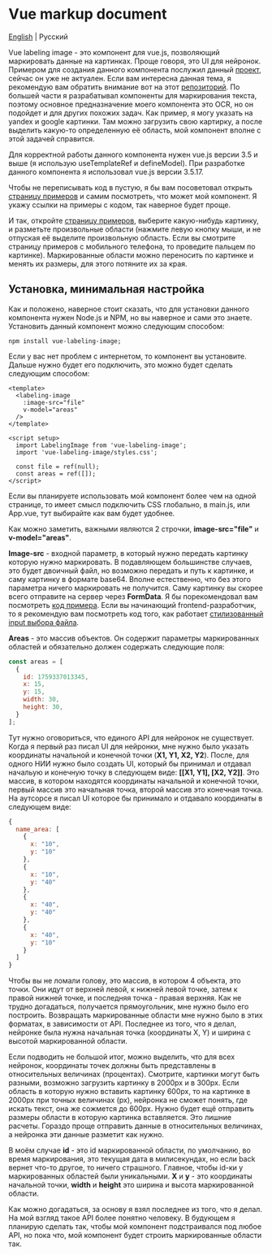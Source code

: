 # Vue markup document

[English](./README.md) | Русский

Vue labeling image - это компонент для vue.js, позволяющий маркировать данные на картинках. Проще говоря, это UI для нейронок. Примером для создания данного компонента послужил данный [проект](https://github.com/HumanSignal/labelImg "LabelImg"), сейчас он уже не актуален. Eсли вам интересна данная тема, я рекомендую вам обратить внимание вот на этот [репозиторий](https://github.com/HumanSignal/label-studio "label-studio"). По большей части я разрабатывал компоненты для маркирования текста, поэтому основное предназначение моего компонента это OCR, но он подойдет и для других похожих задач. Как пример, я могу указать на yandex и google картинки. Там можно загрузить свою картирку, а после выделить какую-то определенную её область, мой компонент вполне с этой задачей справится.

Для корректной работы данного компонента нужен vue.js версии 3.5 и выше (я использую useTemplateRef и defineModel). При разработке данного компонента я использовал vue.js версии 3.5.17.

Чтобы не переписывать код в пустую, я бы вам посоветовал открыть [страницу примеров](https://neuro-tools-25.github.io/vue-labeling-image/examples?lang=rus "Примеры") и самим посмотреть, что может мой компонент. Я укажу ссылки на примеры с кодом, так наверное будет проще.

И так, откройте [страницу примеров](https://neuro-tools-25.github.io/vue-labeling-image/examples?lang=rus "Примеры"), выберите какую-нибудь картинку, и разметьте произвольные области (нажмите левую кнопку мыши, и не отпуская её выделите произвольную область. Если вы смотрите страницу примеров с мобильного телефона, то проведите пальцем по картинке). Маркированные области можно переносить по картинке и менять их размеры, для этого потяните их за края.

## Установка, минимальная настройка

Как и положено, наверное стоит сказать, что для установки данного компонента нужен Node.js и NPM, но вы наверное и сами это знаете. Установить данный компонент можно следующим способом:

```shell
npm install vue-labeling-image;
```

Если у вас нет проблем с интернетом, то компонент вы установите. Дальше нужно будет его подключить, это можно будет сделать следующим способом:

```vue
<template>
  <labeling-image
    :image-src="file"
    v-model="areas"
  />
</template>

<script setup>
  import LabelingImage from 'vue-labeling-image';
  import 'vue-labeling-image/styles.css';

  const file = ref(null);
  const areas = ref([]);
</script>
```

Если вы планируете использовать мой компонент более чем на одной странице, то имеет смысл подключить CSS глобально, в main.js, или App.vue, тут выбирайте как вам будет удобнее.

Как можно заметить, важными являются 2 строчки, **image-src="file"** и **v-model="areas"**.

**Image-src** - входной параметр, в который нужно передать картинку которую нужно маркировать. В подавляющем большинстве случаев, это будет двоичный файл, но возможно передать и путь к картинке, и саму картинку в формате base64. Вполне естественно, что без этого параметра ничего маркировать не получится. Саму картинку вы скорее всего отправите на сервер через **FormData**. Я бы порекомендовал вам посмотреть [код примера](https://github.com/neuro-tools-25/vue-labeling-image/blob/main/src/components/examples/MainExample.vue "Пример"). Если вы начинающий frontend-разработчик, то я рекомендую вам посмотреть код того, как работает [стилизованный input выбора файла](https://github.com/neuro-tools-25/vue-labeling-image/blob/main/src/UI/UIFile.vue "Пример").

**Areas** - это массив объектов. Он содержит параметры маркированных областей и обязательно должен содержать следующие поля:

```javascript
const areas = [
  {
    id: 1759337013345,
    x: 15,
    y: 15,
    width: 30,
    height: 30,
  }
];
```

Тут нужно оговориться, что единого API для нейронок не существует. Когда я первый раз писал UI для нейронки, мне нужно было указать координаты начальной и конечной точки (**X1, Y1, X2, Y2**). После, для одного НИИ нужно было создать UI, который бы принимал и отдавал начальую и конечную точку в следующем виде: **\[\[X1, Y1\], \[X2, Y2\]\]**. Это массив, в котором находятся координаты начальной и конечной точки, первый массив это начальная точка, второй массив это конечная точка. На аутсорсе я писал UI которое бы принимало и отдавало координаты в следующем виде:

```javascript
{
  name_area: [
    {
      x: "10",
      y: "10"
    },
    {
      x: "10",
      y: "40"
    },
    {
      x: "40",
      y: "40"
    },
    {
      x: "40",
      y: "10"
    }
  ]
}
```

Чтобы вы не ломали голову, это массив, в котором 4 объекта, это точки. Они идут от верхней левой, к нижней левой точке, затем к правой нижней точке, и последняя точка - правая верхняя. Как не трудно догадаться, получается прямоугольник, мне нужно было его построить. Возвращать маркированные области мне нужно было в этих форматах, в зависимости от API. Последнее из того, что я делал, нейронке была нужна начальная точка (координаты X, Y) и ширина с высотой маркированной области.

Если подводить не большой итог, можно выделить, что для всех нейронок, координаты точек должны быть представлены в относительных величинах (процентах). Смотрите, картинки могут быть разными, возможно загрузить картинку в 2000px и в 300px. Если область в которую нужно вставить картинку 600px, то на картинке в 2000px при точных величинах (px), нейронка не сможет понять, где искать текст, она же сожмется до 600px. Нужно будет ещё отправить размеры области в которую картинка вставляется. Это лишние расчеты. Гораздо проще отправить данные в относительных величинах, а нейронка эти данные разметит как нужно.

В моём случае **id** - это id маркированной области, по умолчанию, во время маркирования, это текущая дата в милисекундах, но если back вернет что-то другое, то ничего страшного. Главное, чтобы id-ки у маркированных областей были уникальными. **X** и **y** - это координаты начальной точки, **width** и **height** это ширина и высота маркированной области.

Как можно догадаться, за основу я взял последнее из того, что я делал. На мой взгляд такое API более понятно человеку. В будующем я планирую сделать так, чтобы мой компонент подстраивался под любое API, но пока что, мой компонент будет строить маркированные области так.